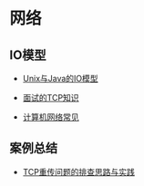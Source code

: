 # 网络
## IO模型
- [Unix与Java的IO模型](https://mp.weixin.qq.com/s?__biz=MzU2Njg3OTU1Mg%3D%3D&mid=2247483737&idx=1&sn=286de08a08a25d62ec0a8ffb206dc270&scene=45#wechat_redirect)

- [面试的TCP知识](https://mp.weixin.qq.com/s?__biz=MzU0OTk3ODQ3Ng==&mid=2247484951&idx=1&sn=eb84940027a8bc639b6fee8aa58180e1)

- [计算机网络常见](https://mp.weixin.qq.com/s?__biz=MzAxNjM2MTk0Ng==&mid=2247487135&idx=1&sn=0e6dcc6c8db1161eada4ac68a25ac3d5)

## 案例总结
- [TCP重传问题的排查思路与实践](https://mp.weixin.qq.com/s?__biz=MzIwMzY1OTU1NQ==&mid=2247485957&idx=1&sn=1df3b6f7c288ef7cade74c42c8f66e56)
